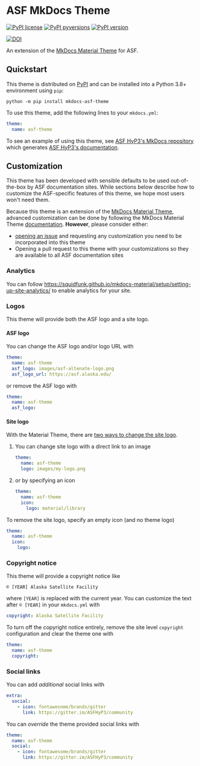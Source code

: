 # ASF MkDocs Theme

[![PyPI license](https://img.shields.io/pypi/l/mkdocs-asf-theme.svg)](https://pypi.python.org/pypi/mkdocs-asf-theme/)
[![PyPI pyversions](https://img.shields.io/pypi/pyversions/mkdocs-asf-theme.svg)](https://pypi.python.org/pypi/mkdocs-asf-theme/)
[![PyPI version](https://img.shields.io/pypi/v/mkdocs-asf-theme.svg)](https://pypi.python.org/pypi/mkdocs-asf-theme/)

[![DOI](https://zenodo.org/badge/322375450.svg)](https://zenodo.org/badge/latestdoi/322375450)

An extension of the [MkDocs Material Theme](https://squidfunk.github.io/mkdocs-material/)
for ASF.

## Quickstart

This theme is distributed on [PyPI](https://pypi.org/project/mkdocs-asf-theme/) and can be installed into a Python 3.8+ environment using `pip`:
```
python -m pip install mkdocs-asf-theme
```

To use this theme, add the following lines to your `mkdocs.yml`:
```yaml
theme:
  name: asf-theme
```

To see an example of using this theme, see [ASF HyP3's MkDocs repository](https://github.com/ASFHyP3/ASFHyP3)
which generates [ASF HyP3's documentation](https://hyp3-docs.asf.alaska.edu/).

## Customization

This theme has been developed with sensible defaults to be used out-of-the-box by
ASF documentation sites. While sections below describe how to customize the
ASF-specific features of this theme, we hope most users won't need them.

Because this theme is an extension of the [MkDocs Material Theme](https://squidfunk.github.io/mkdocs-material/),
advanced customization can be done by following the MkDocs Material Theme
[documentation](https://squidfunk.github.io/mkdocs-material/). **However**, please
consider either:
* [opening an issue](https://github.com/ASFHyP3/mkdocs-asf-theme/issues)
  and requesting any customization you need to be incorporated into this theme
* Opening a pull request to this theme with your customizations so they are available
  to all ASF documentation sites

### Analytics

You can follow <https://squidfunk.github.io/mkdocs-material/setup/setting-up-site-analytics/>
to enable analytics for your site.

### Logos

This theme will provide both the ASF logo and a site logo.

#### ASF logo

You can change the ASF logo and/or logo URL with
```yaml
theme:
  name: asf-theme
  asf_logo: images/asf-altenate-logo.png
  asf_logo_url: https://asf.alaska.edu/
```

or remove the ASF logo with
```yaml
theme:
  name: asf-theme
  asf_logo:
```

#### Site logo
With the Material Theme, there are
[two ways to change the site logo](https://squidfunk.github.io/mkdocs-material/setup/changing-the-logo-and-icons/#logo).

1. You can change site logo with a direct link to an image
   ```yaml
   theme:
     name: asf-theme
     logo: images/my-logo.png
   ```

2. or by specifying an icon
   ```yaml
   theme:
     name: asf-theme
     icon:
       logo: material/library
   ```


To remove the site logo, specify an empty icon (and no theme logo)
```yaml
theme:
  name: asf-theme
  icon:
    logo:
```

### Copyright notice

This theme will provide a copyright notice like
```
© [YEAR] Alaska Satellite Facility
```
where `[YEAR]` is replaced with the current year. You can customize the text after
`© [YEAR]` in your `mkdocs.yml` with
```yaml
copyright: Alaska Satellite Facility
```

To turn off the copyright notice entirely, remove the site level `copyright`
configuration and clear the theme one with
```yaml
theme:
  name: asf-theme
  copyright:
```

### Social links

You can add *additional* social links with
```yaml
extra:
  social:
    - icon: fontawesome/brands/gitter
      link: https://gitter.im/ASFHyP3/community
```
 
You can *override* the theme provided social links with
```yaml
theme:
  name: asf-theme
  social:
    - icon: fontawesome/brands/gitter
      link: https://gitter.im/ASFHyP3/community
```
